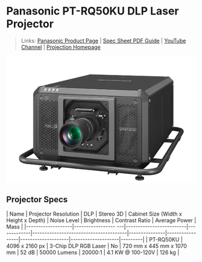 # Panasonic PT-RQ50KU DLP Laser Projector

> Links: [Panasonic Product Page](https://connect.na.panasonic.com/av/projectors/large-venue/pt-rq50k-native-4k-3-chip-dlp-projector) | [Spec Sheet PDF Guide](https://pna-b2b-storage-mkt.s3.amazonaws.com/production/300801_PT_RQ50K_2P_ctlg_Eng_PC.pdf?hsLang=en) | [YouTube Channel](https://www.youtube.com/user/PanasonicProjector) | [Projection Homepage](https://connect.na.panasonic.com/av/projectors)

![Panasonic PT-RQ50KU Photo](PANASONIC-PT-RQ50KU.png)

## Projector Specs

| Name              | Projector Resolution | DLP                     | Stereo 3D   | Cabinet Size (Width x Height x Depth) | Noise Level   | Brightness      | Contrast Ratio     | Average Power      | Mass    |
|-------------------|-----------------  ---|-------------------------|-------------|---------------------------------------|---------------|-----------------|--------------------|--------------------|---------|
| PT-RQ50KU         | 4096 x 2160 px       |  3-Chip DLP RGB Laser   | No          | 720 mm x 445 mm x 1070 mm             |  52 dB        | 50000 Lumens    | 20000:1            | 4.1 KW @ 100-120V  | 126 kg  |
